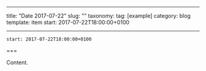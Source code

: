 
---
title: "Date 2017-07-22"
slug: ""
taxonomy:
tag: [example]
category: blog
template: item
start: 2017-07-22T18:00:00+0100

---

``start: 2017-07-22T18:00:00+0100``

===

Content.
